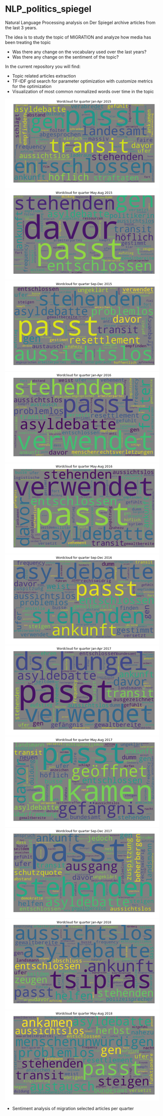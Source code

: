 # NLP_politics_spiegel

Natural Language Processing analysis on Der Spiegel archive articles from the last 3 years.

The idea is to study the topic of MIGRATION and analyze how media has been treating the topic
* Was there any change on the vocabulary used over the last years?
* Was there any change on the sentiment of the topic?

In the current repository you will find:
* Topic related articles extraction
* TF-IDF grid search for parameter optimization with customize metrics for the optimization
* Visualization of most common normalized words over time in the topic

![q1](img/q1.png?raw=true "Title")
![q2](img/q2.png?raw=true "Title")
![q3](img/q3.png?raw=true "Title")
![q4](img/q4.png?raw=true "Title")
![q5](img/q5.png?raw=true "Title")
![q6](img/q6.png?raw=true "Title")
![q7](img/q7.png?raw=true "Title")
![q8](img/q8.png?raw=true "Title")
![q9](img/q9.png?raw=true "Title")
![q10](img/q10.png?raw=true "Title")
![q11](img/q11.png?raw=true "Title")


* Sentiment analysis of migration selected articles per quarter

